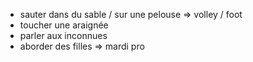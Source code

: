 - sauter dans du sable / sur une pelouse ⇒ volley / foot
- toucher une araignée
- parler aux inconnues
- aborder des filles ⇒ mardi pro
